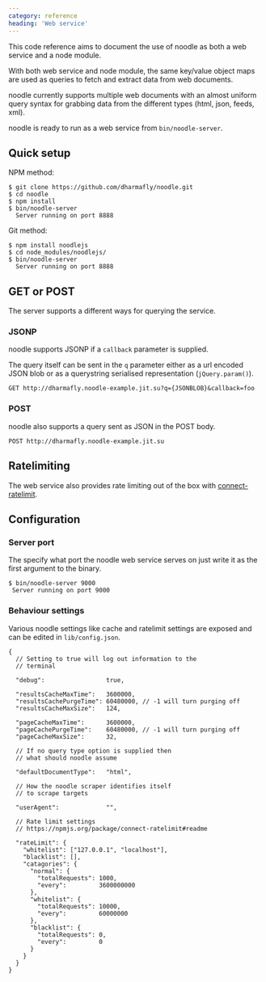```yaml
---
category: reference
heading: 'Web service'
---
```


This code reference aims to document the use of noodle as both a web service 
and a node module.

With both web service and node module, the same key/value object maps are 
used as queries to fetch and extract data from web documents.

noodle currently supports multiple web documents with an almost uniform 
query syntax for grabbing data from the different types (html, json, feeds, xml).

noodle is ready to run as a web service from `bin/noodle-server`.

## Quick setup

NPM method:

    $ git clone https://github.com/dharmafly/noodle.git
    $ cd noodle
    $ npm install
    $ bin/noodle-server
      Server running on port 8888

Git method:

    $ npm install noodlejs
    $ cd node_modules/noodlejs/
    $ bin/noodle-server
      Server running on port 8888

## GET or POST

The server supports a different ways for querying the service.

### JSONP

noodle supports JSONP if a `callback` parameter is supplied.

The query itself can be sent in the `q` parameter either as a url encoded 
JSON blob or as a querystring serialised representation (`jQuery.param()`).

    GET http://dharmafly.noodle-example.jit.su?q={JSONBLOB}&callback=foo

### POST

noodle also supports a query sent as JSON in the POST body.

    POST http://dharmafly.noodle-example.jit.su

## Ratelimiting

The web service also provides rate limiting out of the box with 
[connect-ratelimit](https://github.com/dharmafly/connect-ratelimit).

## Configuration

### Server port

The specify what port the noodle web service serves on just write it as the 
first argument to the binary.

    $ bin/noodle-server 9000
     Server running on port 9000

### Behaviour settings

Various noodle settings like cache and ratelimit settings are exposed 
and can be edited in `lib/config.json`.  

    {
      // Setting to true will log out information to the 
      // terminal

      "debug":                 true,

      "resultsCacheMaxTime":   3600000,
      "resultsCachePurgeTime": 60480000, // -1 will turn purging off
      "resultsCacheMaxSize":   124,

      "pageCacheMaxTime":      3600000,
      "pageCachePurgeTime":    60480000, // -1 will turn purging off
      "pageCacheMaxSize":      32,

      // If no query type option is supplied then 
      // what should noodle assume

      "defaultDocumentType":   "html",

      // How the noodle scraper identifies itself 
      // to scrape targets

      "userAgent":             "",

      // Rate limit settings
      // https://npmjs.org/package/connect-ratelimit#readme

      "rateLimit": {
        "whitelist": ["127.0.0.1", "localhost"],
        "blacklist": [],
        "catagories": {
          "normal": {
            "totalRequests": 1000,
            "every":         3600000000
          },
          "whitelist": {
            "totalRequests": 10000,
            "every":         60000000
          },
          "blacklist": {
            "totalRequests": 0,
            "every":         0
          }
        }
      }
    }
